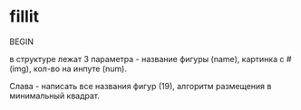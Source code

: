 # fillit
BEGIN

в структуре лежат 3 параметра - название фигуры (name), картинка с # (img), кол-во на инпуте (num).

Слава - написать все названия фигур (19), алгоритм размещения в минимальный квадрат.
